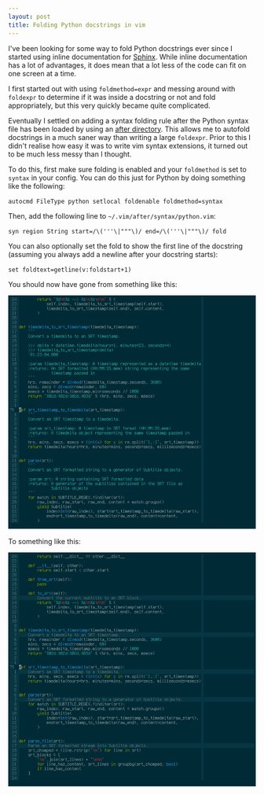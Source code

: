```yaml
---
layout: post
title: Folding Python docstrings in vim
---
```


I've been looking for some way to fold Python docstrings ever since I started
using inline documentation for [Sphinx][]. While inline documentation has a lot
of advantages, it does mean that a lot less of the code can fit on one screen
at a time.

I first started out with using `foldmethod=expr` and messing around with
`foldexpr` to determine if it was inside a docstring or not and fold
appropriately, but this very quickly became quite complicated.

Eventually I settled on adding a syntax folding rule after the Python syntax
file has been loaded by using an [after directory][]. This allows me to
autofold docstrings in a much saner way than writing a large `foldexpr`. Prior
to this I didn't realise how easy it was to write vim syntax extensions, it
turned out to be much less messy than I thought.

To do this, first make sure folding is enabled and your `foldmethod` is set to
`syntax` in your config. You can do this just for Python by doing something
like the following:

    autocmd FileType python setlocal foldenable foldmethod=syntax

Then, add the following line to `~/.vim/after/syntax/python.vim`:

    syn region String start=/\('''\|"""\)/ end=/\('''\|"""\)/ fold

You can also optionally set the fold to show the first line of the docstring
(assuming you always add a newline after your docstring starts):

    set foldtext=getline(v:foldstart+1)

You should now have gone from something like this:

![Vim screenshot without docstrings folded](/images/blog/fold-docstrings/before.png)

To something like this:

![Vim screenshot with docstrings folded](/images/blog/fold-docstrings/after.png)

[Sphinx]: http://sphinx-doc.org
[after directory]: http://vimdoc.sourceforge.net/htmldoc/options.html#'runtimepath'
